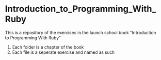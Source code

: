 # Introduction_to_Programming_With_Ruby

This is a repository of the exercises in the launch school book "Introduction to Programming With Ruby"

1. Each folder is a chapter of the book
2. Each file is a seperate exercise and named as such